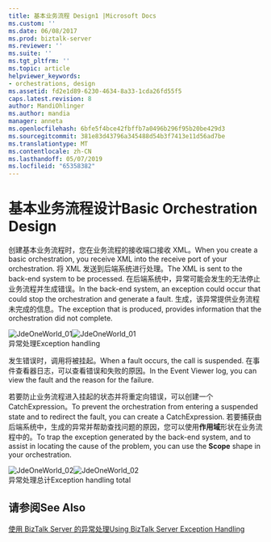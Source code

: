 ```yaml
---
title: 基本业务流程 Design1 |Microsoft Docs
ms.custom: ''
ms.date: 06/08/2017
ms.prod: biztalk-server
ms.reviewer: ''
ms.suite: ''
ms.tgt_pltfrm: ''
ms.topic: article
helpviewer_keywords:
- orchestrations, design
ms.assetid: fd2e1d89-6230-4634-8a33-1cda26fd55f5
caps.latest.revision: 8
author: MandiOhlinger
ms.author: mandia
manager: anneta
ms.openlocfilehash: 6bfe5f4bce42fbffb7a0496b296f95b20be429d3
ms.sourcegitcommit: 381e83d43796a345488d54b3f7413e11d56ad7be
ms.translationtype: MT
ms.contentlocale: zh-CN
ms.lasthandoff: 05/07/2019
ms.locfileid: "65358382"
---
```

# <a name="basic-orchestration-design"></a><span data-ttu-id="9d22f-102">基本业务流程设计</span><span class="sxs-lookup"><span data-stu-id="9d22f-102">Basic Orchestration Design</span></span>
<span data-ttu-id="9d22f-103">创建基本业务流程时，您在业务流程的接收端口接收 XML。</span><span class="sxs-lookup"><span data-stu-id="9d22f-103">When you create a basic orchestration, you receive XML into the receive port of your orchestration.</span></span> <span data-ttu-id="9d22f-104">将 XML 发送到后端系统进行处理。</span><span class="sxs-lookup"><span data-stu-id="9d22f-104">The XML is sent to the back-end system to be processed.</span></span> <span data-ttu-id="9d22f-105">在后端系统中，异常可能会发生的无法停止业务流程并生成错误。</span><span class="sxs-lookup"><span data-stu-id="9d22f-105">In the back-end system, an exception could occur that could stop the orchestration and generate a fault.</span></span> <span data-ttu-id="9d22f-106">生成，该异常提供业务流程未完成的信息。</span><span class="sxs-lookup"><span data-stu-id="9d22f-106">The exception that is produced, provides information that the orchestration did not complete.</span></span>  
  
 <span data-ttu-id="9d22f-107">![](../core/media/jdeoneworld-01.gif "JdeOneWorld_01")</span><span class="sxs-lookup"><span data-stu-id="9d22f-107">![](../core/media/jdeoneworld-01.gif "JdeOneWorld_01")</span></span>  
<span data-ttu-id="9d22f-108">异常处理</span><span class="sxs-lookup"><span data-stu-id="9d22f-108">Exception handling</span></span>  
  
 <span data-ttu-id="9d22f-109">发生错误时，调用将被挂起。</span><span class="sxs-lookup"><span data-stu-id="9d22f-109">When a fault occurs, the call is suspended.</span></span> <span data-ttu-id="9d22f-110">在事件查看器日志，可以查看错误和失败的原因。</span><span class="sxs-lookup"><span data-stu-id="9d22f-110">In the Event Viewer log, you can view the fault and the reason for the failure.</span></span>  
  
 <span data-ttu-id="9d22f-111">若要防止业务流程进入挂起的状态并将重定向错误，可以创建一个 CatchExpression。</span><span class="sxs-lookup"><span data-stu-id="9d22f-111">To prevent the orchestration from entering a suspended state and to redirect the fault, you can create a CatchExpression.</span></span> <span data-ttu-id="9d22f-112">若要捕获由后端系统中，生成的异常并帮助查找问题的原因，您可以使用**作用域**形状在业务流程中的。</span><span class="sxs-lookup"><span data-stu-id="9d22f-112">To trap the exception generated by the back-end system, and to assist in locating the cause of the problem, you can use the **Scope** shape in your orchestration.</span></span>  
  
 <span data-ttu-id="9d22f-113">![](../core/media/jdeoneworld-02.gif "JdeOneWorld_02")</span><span class="sxs-lookup"><span data-stu-id="9d22f-113">![](../core/media/jdeoneworld-02.gif "JdeOneWorld_02")</span></span>  
<span data-ttu-id="9d22f-114">异常处理总计</span><span class="sxs-lookup"><span data-stu-id="9d22f-114">Exception handling total</span></span>  
  
## <a name="see-also"></a><span data-ttu-id="9d22f-115">请参阅</span><span class="sxs-lookup"><span data-stu-id="9d22f-115">See Also</span></span>  
 [<span data-ttu-id="9d22f-116">使用 BizTalk Server 的异常处理</span><span class="sxs-lookup"><span data-stu-id="9d22f-116">Using BizTalk Server Exception Handling</span></span>](../core/using-biztalk-server-exception-handling1.md)